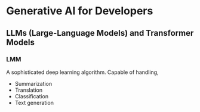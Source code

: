 # Generative AI for Developers

## LLMs (Large-Language Models) and Transformer Models

### LMM
A sophisticated deep learning algorithm. Capable of handling,
* Summarization
* Translation
* Classification
* Text generation

